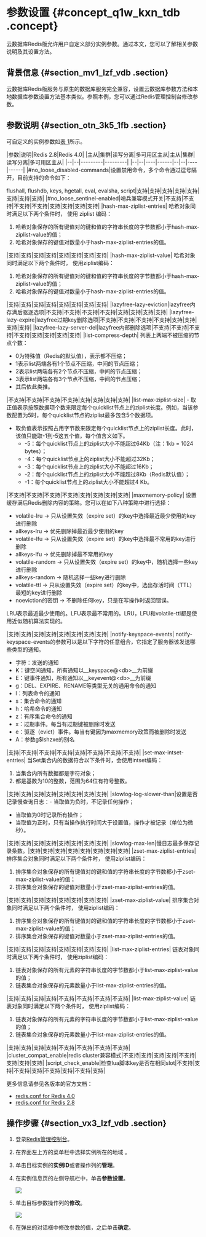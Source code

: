 # 参数设置 {#concept_q1w_kxn_tdb .concept}

云数据库Redis版允许用户自定义部分实例参数。通过本文，您可以了解相关参数说明及其设置方法。

## 背景信息 {#section_mv1_lzf_vdb .section}

云数据库Redis版服务与原生的数据库服务完全兼容，设置云数据库参数方法和本地数据库参数设置方法基本类似。参照本例，您可以通过Redis管理控制台修改参数。

## 参数说明 {#section_otn_3k5_1fb .section}

可自定义的实例参数如[表 1](#table_tvp_r1v_1fb)所示。

|参数|说明|Redis 2.8|Redis 4.0|
|主从|集群|读写分离|多可用区主从|主从|集群|读写分离|多可用区主从|
|--|--|---------|---------|
|--|--|----|------|--|--|----|------|
|\#no\_loose\_disabled-commands|设置禁用命令，多个命令通过逗号隔开，目前支持的命令如下：

flushall, flushdb, keys, hgetall, eval, evalsha, script|支持|支持|支持|支持|支持|支持|支持|支持|
|\#no\_loose\_sentinel-enabled|哨兵兼容模式开关|不支持|不支持|不支持|不支持|支持|支持|支持|支持|
|hash-max-ziplist-entries| 哈希对象同时满足以下两个条件时， 使用 ziplist 编码：

 1.  哈希对象保存的所有键值对的键和值的字符串长度的字节数都小于hash-max-ziplist-value的值；
2.  哈希对象保存的键值对数量小于hash-max-ziplist-entries的值。

 |支持|支持|支持|支持|支持|支持|支持|支持|
|hash-max-ziplist-value| 哈希对象同时满足以下两个条件时， 使用ziplist编码：

 1.  哈希对象保存的所有键值对的键和值的字符串长度的字节数都小于hash-max-ziplist-value的值；
2.  哈希对象保存的键值对数量小于hash-max-ziplist-entries的值。

 |支持|支持|支持|支持|支持|支持|支持|支持|
|lazyfree-lazy-eviction|lazyfree内存满后驱逐选项|不支持|不支持|不支持|不支持|支持|支持|支持|支持|
|lazyfree-lazy-expire|lazyfree过期key删除选项|不支持|不支持|不支持|不支持|支持|支持|支持|支持|
|lazyfree-lazy-server-del|lazyfree内部删除选项|不支持|不支持|不支持|不支持|支持|支持|支持|支持|
|list-compress-depth| 列表上两端不被压缩的节点个数：

 -   0为特殊值（Redis的默认值），表示都不压缩；
-   1表示list两端各有1个节点不压缩，中间的节点压缩；
-   2表示list两端各有2个节点不压缩，中间的节点压缩；
-   3表示list两端各有3个节点不压缩，中间的节点压缩；
-   其后依此类推。

 |不支持|不支持|不支持|不支持|支持|支持|支持|支持|
|list-max-ziplist-size| -   取正值表示按照数据项个数来限定每个quicklist节点上的ziplist长度。例如，当该参数配置为5时，每个quicklist节点的ziplist最多包含5个数据项。
-   取负值表示按照占用字节数来限定每个quicklist节点上的ziplist长度。此时，该值只能取-1到-5这五个值，每个值含义如下。
    -   -5：每个quicklist节点上的ziplist大小不能超过64Kb（注：1kb = 1024 bytes）；
    -   -4：每个quicklist节点上的ziplist大小不能超过32Kb；
    -   -3：每个quicklist节点上的ziplist大小不能超过16Kb；
    -   -2：每个quicklist节点上的ziplist大小不能超过8Kb（Redis默认值）；
    -   -1：每个quicklist节点上的ziplist大小不能超过4 Kb。

 |不支持|不支持|不支持|不支持|支持|支持|支持|支持|
|maxmemory-policy| 设置缓存满后Redis删除内容的策略。您可以在如下八种策略中进行选择：

 -   volatile-lru -\> 只从设置失效（expire set）的key中选择最近最少使用的key进行删除
-   allkeys-lru -\> 优先删除掉最近最少使用的key
-   volatile-lfu -\> 只从设置失效（expire set）的key中选择最不常用的key进行删除
-   allkeys-lfu -\> 优先删除掉最不常用的key
-   volatile-random -\> 只从设置失效（expire set）的key中，随机选择一些key进行删除
-   allkeys-random -\> 随机选择一些key进行删除
-   volatile-ttl -\> 只从设置失效（expire set）的key中，选出存活时间（TTL）最短的key进行删除
-   noeviction的密钥 -\> 不删除任何key，只是在写操作时返回错误。

 LRU表示最近最少使用的。LFU表示最不常用的。LRU，LFU和volatile-ttl都是使用近似随机算法实现的。

 |支持|支持|支持|支持|支持|支持|支持|支持|
|notify-keyspace-events| notify-keyspace-events的参数可以是以下字符的任意组合，它指定了服务器该发送哪些类型的通知。

 -   字符：发送的通知
-   K：键空间通知，所有通知以\_\_keyspace@<db\>\_\_为前缀
-   E：键事件通知，所有通知以\_\_keyevent@<db\>\_\_为前缀
-   g：DEL、EXPIRE、RENAME等类型无关的通用命令的通知
-   l：列表命令的通知
-   s：集合命令的通知
-   h：哈希命令的通知
-   z：有序集合命令的通知
-   x：过期事件。每当有过期键被删除时发送
-   e：驱逐（evict）事件。每当有键因为maxmemory政策而被删除时发送
-   A：参数g$lshzxe的别名

 |支持|不支持|不支持|不支持|支持|不支持|不支持|不支持|
|set-max-intset-entries| 当Set集合内的数据符合以下条件时，会使用intset编码：

 1.  当集合内所有数据都是字符对象；
2.  都是基数为10的整数，范围为64位有符号整数。

 |支持|支持|支持|支持|支持|支持|支持|支持|
|slowlog-log-slower-than|设置是否记录慢查询日志：-   当取值为负时，不记录任何操作；
-   当取值为0时记录所有操作；
-   当取值为正时，只有当操作执行时间大于设置值，操作才被记录（单位为微秒）。

 |支持|支持|支持|支持|支持|支持|支持|支持|
|slowlog-max-len|慢日志最多保存记录条数。|支持|支持|支持|支持|支持|支持|支持|支持|
|zset-max-ziplist-entries| 排序集合对象同时满足以下两个条件时， 使用ziplist编码：

 1.  排序集合对象保存的所有键值对的键和值的字符串长度的字节数都小于zset-max-ziplist-value的值；
2.  排序集合对象保存的键值对数量小于zset-max-ziplist-entries的值。

 |支持|支持|支持|支持|支持|支持|支持|支持|
|zset-max-ziplist-value| 排序集合对象同时满足以下两个条件时， 使用ziplist编码：

 1.  排序集合对象保存的所有键值对的键和值的字符串长度的字节数都小于zset-max-ziplist-value的值；
2.  排序集合对象保存的键值对数量小于zset-max-ziplist-entries的值。

 |支持|支持|支持|支持|支持|支持|支持|支持|
|list-max-ziplist-entries| 链表对象同时满足以下两个条件时， 使用ziplist编码：

 1.  链表对象保存的所有元素的字符串长度的字节数都小于list-max-ziplist-value的值；
2.  链表集合对象保存的元素数量小于list-max-ziplist-entries的值。

 |支持|支持|支持|支持|不支持|不支持|不支持|不支持|
|list-max-ziplist-value| 链表对象同时满足以下两个条件时， 使用ziplist编码：

 1.  链表对象保存的所有元素的字符串长度的字节数都小于list-max-ziplist-value的值；
2.  链表集合对象保存的元素数量小于list-max-ziplist-entries的值。

 |支持|支持|支持|支持|不支持|不支持|不支持|不支持|
|cluster\_compat\_enable|redis cluster兼容模式|不支持|支持|支持|支持|不支持|支持|支持|支持|
|script\_check\_enable|检查lua脚本key是否在相同slot|不支持|支持|不支持|支持|不支持|支持|不支持|支持|

更多信息请参见各版本的官方文档：

-   [redis.conf for Redis 4.0](https://raw.githubusercontent.com/antirez/redis/4.0/redis.conf?spm=a2c4g.11186623.2.2.1144244bONseXl&file=redis.conf)
-   [redis.conf for Redis 2.8](https://raw.githubusercontent.com/antirez/redis/2.8/redis.conf)

## 操作步骤 {#section_vx3_lzf_vdb .section}

1.  登录[Redis管理控制台](https://kvstore.console.aliyun.com/)。
2.  在界面左上方的菜单栏中选择实例所在的地域 。
3.  单击目标实例的**实例ID**或者操作列的**管理**。
4.  在实例信息页的左侧导航栏中，单击**参数设置**。

    ![](http://static-aliyun-doc.oss-cn-hangzhou.aliyuncs.com/assets/img/3137/154814254913235_zh-CN.png)

5.  单击目标参数操作列的**修改**。

    ![](http://static-aliyun-doc.oss-cn-hangzhou.aliyuncs.com/assets/img/3137/154814254913236_zh-CN.png)

6.  在弹出的对话框中修改参数的值，之后单击**确定**。

